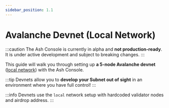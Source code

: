 ```yaml
---
sidebar_position: 1.1
---
```


# Avalanche Devnet (Local Network)

:::caution
The Ash Console is currently in alpha and **not production-ready**. It is under active development and subject to breaking changes.
:::

This guide will walk you through setting up **a 5-node Avalanche devnet** ([local network](https://docs.avax.network/api-reference/avalanche-go-configs-flags#network-id)) with the Ash Console.

:::tip
Devnets allow you to **develop your Subnet out of sight** in an environment where you have full control!
:::

:::info
Devnets use the `local` network setup with hardcoded validator nodes and airdrop address.
:::
